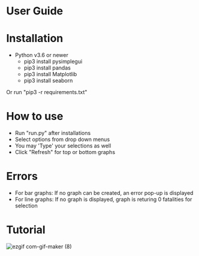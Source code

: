 # User Guide

# Installation
- Python v3.6 or newer
  - pip3 install pysimplegui
  - pip3 install pandas
  - pip3 install Matplotlib
  - pip3 install seaborn

Or run "pip3 -r requirements.txt"

# How to use

- Run "run.py" after installations
- Select options from drop down menus
- You may 'Type' your selections as well
- Click "Refresh" for top or bottom graphs

# Errors

- For bar graphs: If no graph can be created, an error pop-up is displayed
- For line graphs: If no graph is displayed, graph is returing 0 fatalities for selection

# Tutorial
![ezgif com-gif-maker (8)](https://user-images.githubusercontent.com/106708967/182272543-5b52ddd3-3831-4e3b-b21e-e9eb28e52dd7.gif)


